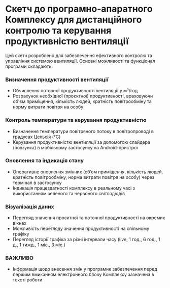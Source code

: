 # Скетч до програмно-апаратного Комплексу для дистанційного контролю та керування продуктивністю вентиляції

Цей скетч розроблено для забезпечення ефективного контролю та управління системою вентиляції. Основні можливості та функціонал програми складають:

### Визначення продуктивності вентиляції
- Обчислення поточної продуктивності вентиляції у м³/год
- Розрахунок необхідної (проєктної) продуктивності, враховуючи об'єм приміщення, кількість людей, кратність повітрообміну та норму витрати повітря на особу

### Контроль температури та керування продуктивністю
- Визначення температури повітряного потоку в повітропроводі в градусах Цельсія (°С)
- Керування продуктивністю вентиляції за допомогою слайдера (повзунка) в мобільному застосунку на Android-пристрої

### Оновлення та індикація стану
- Оперативне оновлення змінних (об’єм приміщення, кількість людей, кратність повітрообміну, норма витрати повітря на особу) через термінал в застосунку
- Індикація працездатності комплексу в реальному часі з використанням зеленого та червоного світлодіодів

### Візуалізація даних  
- Перегляд значення проєктної та поточної продуктивності на окремих вікнах
- Можливість перегляду значення продуктивності на спільному графіку
- Перегляд історії графіка за різні інтервали часу (live, 1 год., 6 год., 1 д., 1 тижд., 1 міс., 3 міс.)

### ВАЖЛИВО
- Інформація щодо внесення змін у програмне забезпечення перед першим вмиканням електронного блоку Комплексу зазначена в тексті роботи
